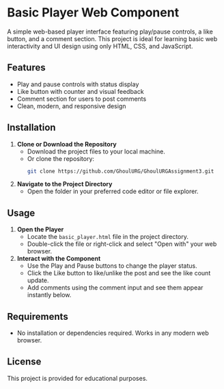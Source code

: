 # Basic Player Web Component

A simple web-based player interface featuring play/pause controls, a like button, and a comment section. This project is ideal for learning basic web interactivity and UI design using only HTML, CSS, and JavaScript.

## Features
- Play and pause controls with status display
- Like button with counter and visual feedback
- Comment section for users to post comments
- Clean, modern, and responsive design

## Installation
1. **Clone or Download the Repository**
   - Download the project files to your local machine.
   - Or clone the repository:
     ```sh
     git clone https://github.com/GhoulURG/GhoulURGAssignment3.git
     ```
2. **Navigate to the Project Directory**
   - Open the folder in your preferred code editor or file explorer.

## Usage
1. **Open the Player**
   - Locate the `basic_player.html` file in the project directory.
   - Double-click the file or right-click and select "Open with" your web browser.
2. **Interact with the Component**
   - Use the Play and Pause buttons to change the player status.
   - Click the Like button to like/unlike the post and see the like count update.
   - Add comments using the comment input and see them appear instantly below.

## Requirements
- No installation or dependencies required. Works in any modern web browser.

## License
This project is provided for educational purposes.
